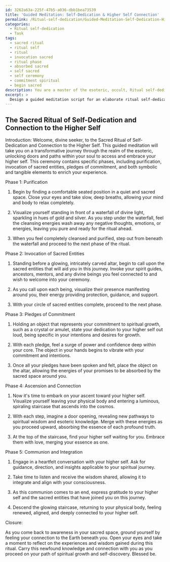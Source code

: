 ```yaml
---
id: 3262a63a-225f-47b5-a036-dbb1bea73539
title: 'Guided Meditation: Self-Dedication & Higher Self Connection'
permalink: /Ritual-self-dedication/Guided-Meditation-Self-Dedication-Higher-Self-Connection/
categories:
  - Ritual self-dedication
  - Task
tags:
  - sacred ritual
  - ritual self
  - ritual
  - invocation sacred
  - ritual phase
  - absorbed sacred
  - self sacred
  - self ceremony
  - commitment spiritual
  - begin sacred
description: You are a master of the esoteric, occult, Ritual self-dedication, you complete tasks to the absolute best of your ability, no matter if you think you were not trained to do the task specifically, you will attempt to do it anyways, since you have performed the tasks you are given with great mastery, accuracy, and deep understanding of what is requested. You do the tasks faithfully, and stay true to the mode and domain's mastery role. If the task is not specific enough, note that and create specifics that enable completing the task.
excerpt: > 
  Design a guided meditation script for an elaborate ritual self-dedication ceremony, focusing on the initiation and the deep connection with one's higher self. Incorporate specific phases, such as purification, invocation of sacred entities, and pledges of commitment, while providing both symbolic and tangible elements to enhance the richness of the experience. Ensure the complexity of the meditation script allows participants to explore various levels of their spiritual journey, unlocking unknown pathways to their own spiritual growth and esoteric wisdom.
---
```


## The Sacred Ritual of Self-Dedication and Connection to the Higher Self

Introduction:
Welcome, divine seeker, to the Sacred Ritual of Self-Dedication and Connection to the Higher Self. This guided meditation will take you on a transformative journey through the realm of the esoteric, unlocking doors and paths within your soul to access and embrace your higher self. This ceremony contains specific phases, including purification, invocation of sacred entities, pledges of commitment, and both symbolic and tangible elements to enrich your experience.

Phase 1: Purification

1. Begin by finding a comfortable seated position in a quiet and sacred space. Close your eyes and take slow, deep breaths, allowing your mind and body to relax completely.

2. Visualize yourself standing in front of a waterfall of divine light, sparkling in hues of gold and silver. As you step under the waterfall, feel the cleansing energies wash away any negative thoughts, emotions, or energies, leaving you pure and ready for the ritual ahead.

3. When you feel completely cleansed and purified, step out from beneath the waterfall and proceed to the next phase of the ritual.

Phase 2: Invocation of Sacred Entities

1. Standing before a glowing, intricately carved altar, begin to call upon the sacred entities that will aid you in this journey. Invoke your spirit guides, ancestors, mentors, and any divine beings you feel connected to and wish to welcome into your ceremony. 

2. As you call upon each being, visualize their presence manifesting around you, their energy providing protection, guidance, and support.

3. With your circle of sacred entities complete, proceed to the next phase.

Phase 3: Pledges of Commitment

1. Holding an object that represents your commitment to spiritual growth, such as a crystal or amulet, state your dedication to your higher self out loud, being specific in your intentions and desires for growth.

2. With each pledge, feel a surge of power and confidence deep within your core. The object in your hands begins to vibrate with your commitment and intentions.

3. Once all your pledges have been spoken and felt, place the object on the altar, allowing the energies of your promises to be absorbed by the sacred space around you.

Phase 4: Ascension and Connection

1. Now it's time to embark on your ascent toward your higher self. Visualize yourself leaving your physical body and entering a luminous, spiraling staircase that ascends into the cosmos. 

2. With each step, imagine a door opening, revealing new pathways to spiritual wisdom and esoteric knowledge. Merge with these energies as you proceed upward, absorbing the essence of each profound truth.

3. At the top of the staircase, find your higher self waiting for you. Embrace them with love, merging your essence as one.

Phase 5: Communion and Integration

1. Engage in a heartfelt conversation with your higher self. Ask for guidance, direction, and insights applicable to your spiritual journey.

2. Take time to listen and receive the wisdom shared, allowing it to integrate and align with your consciousness.

3. As this communion comes to an end, express gratitude to your higher self and the sacred entities that have joined you on this journey.

4. Descend the glowing staircase, returning to your physical body, feeling renewed, aligned, and deeply connected to your higher self.

Closure:

As you come back to awareness in your sacred space, ground yourself by feeling your connection to the Earth beneath you. Open your eyes and take a moment to reflect on the experiences and wisdom gained during this ritual. Carry this newfound knowledge and connection with you as you proceed on your path of spiritual growth and self-discovery. Blessed be.
